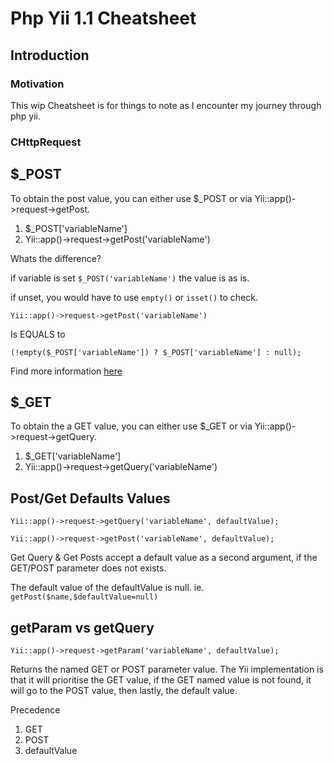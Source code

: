 # Php Yii 1.1 Cheatsheet

## Introduction

### Motivation

This wip Cheatsheet is for things to note as I encounter my journey through php yii.


### CHttpRequest

## $_POST

To obtain the post value, you can either use $_POST or via Yii::app()->request->getPost.

1. $_POST['variableName']
2. Yii::app()->request->getPost('variableName')

Whats the difference?

if variable is set ```$_POST('variableName')``` the value is as is.

if unset, you would have to use ```empty()``` or ```isset()``` to check.

```Yii::app()->request->getPost('variableName')```

Is EQUALS to 

```(!empty($_POST['variableName']) ? $_POST['variableName'] : null);```

Find more information [here](https://github.com/yiisoft/yii/blob/926a66c8f607cf4c4ea78dac17b9a1272aedf11f/framework/web/CHttpRequest.php#L208)

## $_GET

To obtain the a GET value, you can either use $_GET or via Yii::app()->request->getQuery.

1. $_GET['variableName']
2. Yii::app()->request->getQuery('variableName')

## Post/Get Defaults Values

```Yii::app()->request->getQuery('variableName', defaultValue);```

```Yii::app()->request->getPost('variableName', defaultValue);```


Get Query & Get Posts accept a default value as a second argument, if the GET/POST parameter does not exists.

The default value of the defaultValue is null. 
ie. ```getPost($name,$defaultValue=null)```


## getParam vs getQuery

 ```Yii::app()->request->getParam('variableName', defaultValue);```

Returns the named GET or POST parameter value. The Yii implementation is that it will prioritise the GET value, if the GET named value is not found, it will go to the POST value, then lastly, the default value.

Precedence
1. GET
2. POST
3. defaultValue
